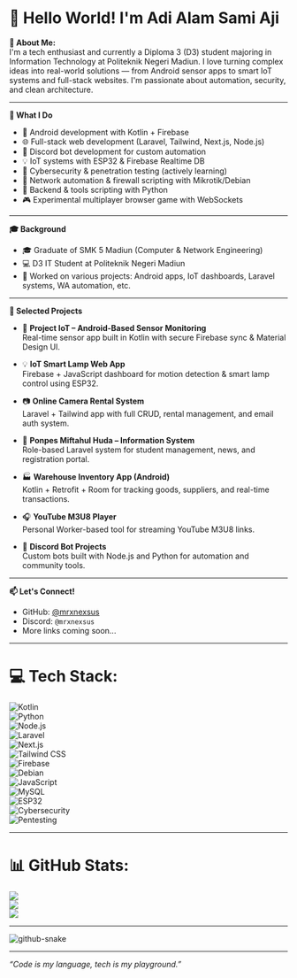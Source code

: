 # 💫 Hello World! I'm Adi Alam Sami Aji

**💫 About Me:**  
I'm a tech enthusiast and currently a Diploma 3 (D3) student majoring in Information Technology at Politeknik Negeri Madiun. I love turning complex ideas into real-world solutions — from Android sensor apps to smart IoT systems and full-stack websites. I'm passionate about automation, security, and clean architecture.

---

**🧠 What I Do**  
- 📱 Android development with Kotlin + Firebase  
- 🌐 Full-stack web development (Laravel, Tailwind, Next.js, Node.js)  
- 🤖 Discord bot development for custom automation  
- 💡 IoT systems with ESP32 & Firebase Realtime DB  
- 🔐 Cybersecurity & penetration testing (actively learning)  
- 🧠 Network automation & firewall scripting with Mikrotik/Debian  
- 🐍 Backend & tools scripting with Python  
- 🎮 Experimental multiplayer browser game with WebSockets  

---

**🎓 Background**  
- 🎓 Graduate of SMK 5 Madiun (Computer & Network Engineering)  
- 💻 D3 IT Student at Politeknik Negeri Madiun  
- 🧪 Worked on various projects: Android apps, IoT dashboards, Laravel systems, WA automation, etc.  

---

**💼 Selected Projects**  
- 📱 **Project IoT – Android-Based Sensor Monitoring**  
  Real-time sensor app built in Kotlin with secure Firebase sync & Material Design UI.

- 💡 **IoT Smart Lamp Web App**  
  Firebase + JavaScript dashboard for motion detection & smart lamp control using ESP32.

- 📷 **Online Camera Rental System**  
  Laravel + Tailwind app with full CRUD, rental management, and email auth system.

- 🕌 **Ponpes Miftahul Huda – Information System**  
  Role-based Laravel system for student management, news, and registration portal.

- 🏭 **Warehouse Inventory App (Android)**  
  Kotlin + Retrofit + Room for tracking goods, suppliers, and real-time transactions.

- 🎧 **YouTube M3U8 Player**  
  Personal Worker-based tool for streaming YouTube M3U8 links.

- 🤖 **Discord Bot Projects**  
  Custom bots built with Node.js and Python for automation and community tools.

---

**📫 Let's Connect!**  
- GitHub: [@mrxnexsus](https://github.com/mrxnexsus)  
- Discord: `@mrxnexsus`  
- More links coming soon...

---

# 💻 Tech Stack:
![Kotlin](https://img.shields.io/badge/kotlin-%230095D5.svg?style=for-the-badge&logo=kotlin&logoColor=white)  
![Python](https://img.shields.io/badge/python-3776AB?style=for-the-badge&logo=python&logoColor=white)  
![Node.js](https://img.shields.io/badge/node.js-6DA55F?style=for-the-badge&logo=node.js&logoColor=white)  
![Laravel](https://img.shields.io/badge/laravel-%23FF2D20.svg?style=for-the-badge&logo=laravel&logoColor=white)  
![Next.js](https://img.shields.io/badge/next.js-000000?style=for-the-badge&logo=nextdotjs&logoColor=white)  
![Tailwind CSS](https://img.shields.io/badge/tailwindcss-%2338B2AC.svg?style=for-the-badge&logo=tailwind-css&logoColor=white)  
![Firebase](https://img.shields.io/badge/firebase-%23039BE5.svg?style=for-the-badge&logo=firebase)  
![Debian](https://img.shields.io/badge/debian-A81D33?style=for-the-badge&logo=debian&logoColor=white)  
![JavaScript](https://img.shields.io/badge/javascript-%23323330.svg?style=for-the-badge&logo=javascript)  
![MySQL](https://img.shields.io/badge/mysql-%2300f.svg?style=for-the-badge&logo=mysql&logoColor=white)  
![ESP32](https://img.shields.io/badge/ESP32-000000?style=for-the-badge&logo=espressif&logoColor=white)  
![Cybersecurity](https://img.shields.io/badge/Cybersecurity-232F3E?style=for-the-badge&logo=protonvpn&logoColor=white)  
![Pentesting](https://img.shields.io/badge/Pentesting-5B2C6F?style=for-the-badge&logo=hackthebox&logoColor=white)

---

# 📊 GitHub Stats:
![](https://github-readme-stats.vercel.app/api?username=mrxnexsus&theme=tokyonight&hide_border=false&count_private=true)  
![](https://github-readme-streak-stats.herokuapp.com/?user=mrxnexsus&theme=tokyonight&hide_border=false)  
![](https://github-readme-stats.vercel.app/api/top-langs/?username=mrxnexsus&theme=tokyonight&layout=compact&hide_border=false)

---

<picture>
  <source media="(prefers-color-scheme: dark)" srcset="https://raw.githubusercontent.com/mrxnexsus/mrxnexsus/output/github-snake-dark.svg" />
  <source media="(prefers-color-scheme: light)" srcset="https://raw.githubusercontent.com/mrxnexsus/mrxnexsus/output/github-snake.svg" />
  <img alt="github-snake" src="https://raw.githubusercontent.com/mrxnexsus/mrxnexsus/output/github-snake.svg" />
</picture>

---

_“Code is my language, tech is my playground.”_
